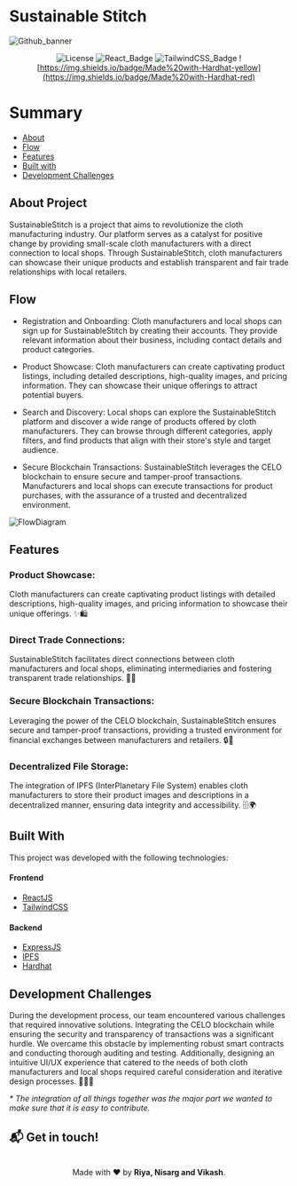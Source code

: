 # Sustainable Stitch


![Github_banner](https://github.com/Vikash-8090-Yadav/DevWeek-Hack/assets/89217455/007fc161-ec9c-49f0-aa6b-f82bc1b0b7de)




<div align="center">
  
![License](https://img.shields.io/badge/License-MIT-737CA1?style=flat-square) 
![React_Badge](https://img.shields.io/badge/ReactJS-13.1.0-blue?style=flat-square)
![TailwindCSS_Badge](https://img.shields.io/badge/TailwindCSS-3.0.7-yellow?style=flat-square)
![https://img.shields.io/badge/Made%20with-Hardhat-yellow](https://img.shields.io/badge/Made%20with-Hardhat-red)
</div>

# Summary

- [About](#about-project)
- [Flow](#flow)
- [Features](#features)
- [Built with](#built-with)
- [Development Challenges](#development-challenges)


<a id='about'/>

## About Project

SustainableStitch is a project that aims to revolutionize the cloth manufacturing industry. Our platform serves as a catalyst for positive change by providing small-scale cloth manufacturers with a direct connection to local shops. Through SustainableStitch, cloth manufacturers can showcase their unique products and establish transparent and fair trade relationships with local retailers.

## Flow

- Registration and Onboarding: Cloth manufacturers and local shops can sign up for SustainableStitch by creating their accounts. They provide relevant information about their business, including contact details and product categories.

- Product Showcase: Cloth manufacturers can create captivating product listings, including detailed descriptions, high-quality images, and pricing information. They can showcase their unique offerings to attract potential buyers.

- Search and Discovery: Local shops can explore the SustainableStitch platform and discover a wide range of products offered by cloth manufacturers. They can browse through different categories, apply filters, and find products that align with their store's style and target audience.

- Secure Blockchain Transactions: SustainableStitch leverages the CELO blockchain to ensure secure and tamper-proof transactions. Manufacturers and local shops can execute transactions for product purchases, with the assurance of a trusted and decentralized environment.

![FlowDiagram](https://github.com/Vikash-8090-Yadav/DevWeek-Hack/assets/89217455/f937abaa-071a-4701-8bdd-42a72a284628)


## Features

### Product Showcase: 
Cloth manufacturers can create captivating product listings with detailed descriptions, high-quality images, and pricing information to showcase their unique offerings. ✨🛍️

### Direct Trade Connections: 
SustainableStitch facilitates direct connections between cloth manufacturers and local shops, eliminating intermediaries and fostering transparent trade relationships. 🤝🌐

### Secure Blockchain Transactions: 
Leveraging the power of the CELO blockchain, SustainableStitch ensures secure and tamper-proof transactions, providing a trusted environment for financial exchanges between manufacturers and retailers. 🔒💱

### Decentralized File Storage: 
The integration of IPFS (InterPlanetary File System) enables cloth manufacturers to store their product images and descriptions in a decentralized manner, ensuring data integrity and accessibility. 🗄️🌍

## Built With

This project was developed with the following technologies:

#### **Frontend** 
  - [ReactJS](https://react.dev/)
  - [TailwindCSS](https://tailwindcss.com/)

#### **Backend** 
   - [ExpressJS](https://expressjs.com/)
   - [IPFS](https://ipfs.tech/)
   - [Hardhat](https://hardhat.org/)

## Development Challenges

During the development process, our team encountered various challenges that required innovative solutions. Integrating the CELO blockchain while ensuring the security and transparency of transactions was a significant hurdle. We overcame this obstacle by implementing robust smart contracts and conducting thorough auditing and testing. Additionally, designing an intuitive UI/UX experience that catered to the needs of both cloth manufacturers and local shops required careful consideration and iterative design processes. 🚀💡✨

_\* The integration of all things together was the major part we wanted to make sure that it is easy to contribute._


## :mailbox_with_mail: Get in touch!

<p align="center">
<br/>
  Made with ❤️ by <b>Riya, Nisarg and Vikash</b>.
<p/>
